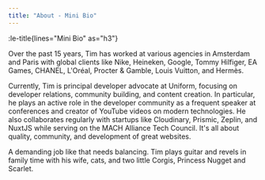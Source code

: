 ```yaml
---
title: "About - Mini Bio"
---
```


:le-title{lines="Mini Bio" as="h3"}

<section class="max-w-3xl text-xl">
<p>Over the past 15 years, Tim has worked at various agencies in Amsterdam and Paris with global clients like Nike, Heineken, Google, Tommy Hilfiger, EA Games, CHANEL, L'Oréal, Procter & Gamble, Louis Vuitton, and Hermès.
</p><p>Currently, Tim is principal developer advocate at Uniform, focusing on developer relations, community building, and content creation. In particular, he plays an active role in the developer community as a frequent speaker at conferences and creator of YouTube videos on modern technologies. He also collaborates regularly with startups like Cloudinary, Prismic, Zeplin, and NuxtJS while serving on the MACH Alliance Tech Council. It's all about quality, community, and development of great websites.</p>
<p>A demanding job like that needs balancing. Tim plays guitar and revels in family time with his wife, cats, and two little Corgis, Princess Nugget and Scarlet.</p>
</section>
